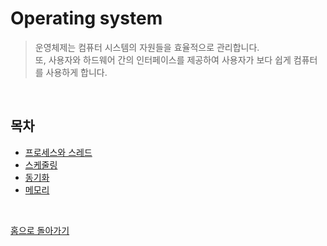 # Operating system

> 운영체제는 컴퓨터 시스템의 자원들을 효율적으로 관리합니다.  
> 또, 사용자와 하드웨어 간의 인터페이스를 제공하여 사용자가 보다 쉽게 컴퓨터를 사용하게 합니다.  

<br>

## 목차

- [프로세스와 스레드](./프로세스와-스레드.md)
- [스케줄링](./스케줄링.md)
- [동기화]()
- [메모리]()

<br>

[홈으로 돌아가기](../README.md)
